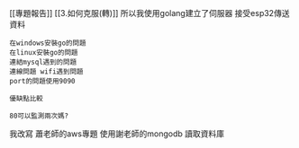 [[專題報告]]
[[3.如何克服(轉)]]
所以我使用golang建立了伺服器
接受esp32傳送資料

	在windows安裝go的問題
	在linux安裝go的問題
	連結mysql遇到的問題
	連線問題 wifi遇到問題
	port的問題使用9090
	
	優缺點比較

	80可以監測兩次媽?
我改寫 蕭老師的aws專題
使用謝老師的mongodb 
讀取資料庫

